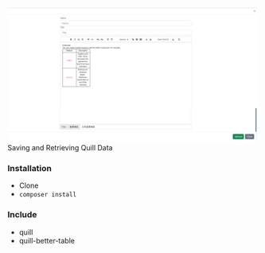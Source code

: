 # 
![alt text?](cover.png)
Saving and Retrieving Quill Data


### Installation ###

* Clone
* `composer install`

### Include ###

* quill
* quill-better-table

